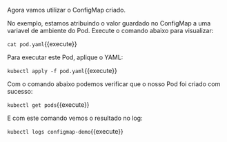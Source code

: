 
Agora vamos utilizar o ConfigMap criado.

No exemplo, estamos atribuindo o valor guardado no ConfigMap a uma variavel de ambiente do Pod.
Execute o comando abaixo para visualizar:

`cat pod.yaml`{{execute}}

Para executar este Pod, aplique o YAML:

`kubectl apply -f pod.yaml`{{execute}}

Com o comando abaixo podemos verificar que o nosso Pod foi criado com sucesso:

`kubectl get pods`{{execute}}

E com este comando vemos o resultado no log:

`kubectl logs configmap-demo`{{execute}}
